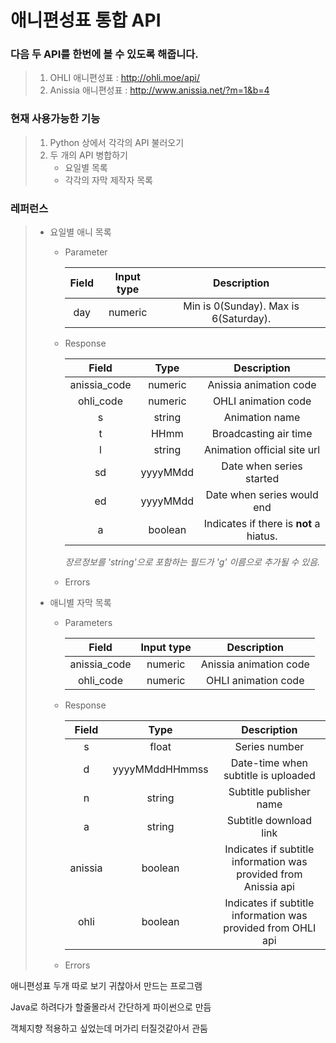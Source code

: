 # 애니편성표 통합 API

### 다음 두 API를 한번에 볼 수 있도록 해줍니다.
>   1. OHLI 애니편성표     : http://ohli.moe/api/
>   2. Anissia 애니편성표  : http://www.anissia.net/?m=1&b=4


### 현재 사용가능한 기능
>   1. Python 상에서 각각의 API 불러오기
>   2. 두 개의 API 병합하기
>       * 요일별 목록 
>       * 각각의 자막 제작자 목록


### 레퍼런스
>* 요일별 애니 목록
>    * Parameter
>
>       | Field |   Input type  |              Description              |
>       |:-----:|:-------------:|:-------------------------------------:|
>       | day   | numeric       | Min is 0(Sunday). Max is 6(Saturday). |
>
>   * Response
>
>       |     Field    |   Type   |             Description                 |
>       |:------------:|:--------:|:---------------------------------------:|
>       | anissia_code | numeric  | Anissia animation code                  |
>       | ohli_code    | numeric  | OHLI animation code                     |   
>       | s            | string   | Animation name                          |
>       | t            | HHmm     | Broadcasting air time                   |
>       | l            | string   | Animation official site url             |
>       | sd           | yyyyMMdd | Date when series started                |
>       | ed           | yyyyMMdd | Date when series would end              |
>       | a            | boolean  | Indicates if there is **not** a hiatus. |
>       *장르정보를 'string'으로 포함하는 필드가 'g' 이름으로 추가될 수 있음.*
>
>   * Errors
>
>
>* 애니별 자막 목록
>   * Parameters
>
>       |     Field    | Input type |       Description      |
>       |:------------:|:----------:|:----------------------:|
>       | anissia_code | numeric    | Anissia animation code |
>       | ohli_code    | numeric    | OHLI animation code    |
>
>   * Response
>
>       |  Field  |      Type      |                           Description                           |
>       |:-------:|:--------------:|:---------------------------------------------------------------:|
>       | s       | float          | Series number                                                   |
>       | d       | yyyyMMddHHmmss | Date-time when subtitle is uploaded                             |
>       | n       | string         | Subtitle publisher name                                         |
>       | a       | string         | Subtitle download link                                          |
>       | anissia | boolean        | Indicates if subtitle information was provided from Anissia api |
>       | ohli    | boolean        | Indicates if subtitle information was provided from OHLI api    |
>
>   * Errors
>
>






애니편성표 두개 따로 보기 귀찮아서 만드는 프로그램

Java로 하려다가 할줄몰라서 간단하게 파이썬으로 만듬

객체지향 적용하고 싶었는데 머가리 터질것같아서 관둠

